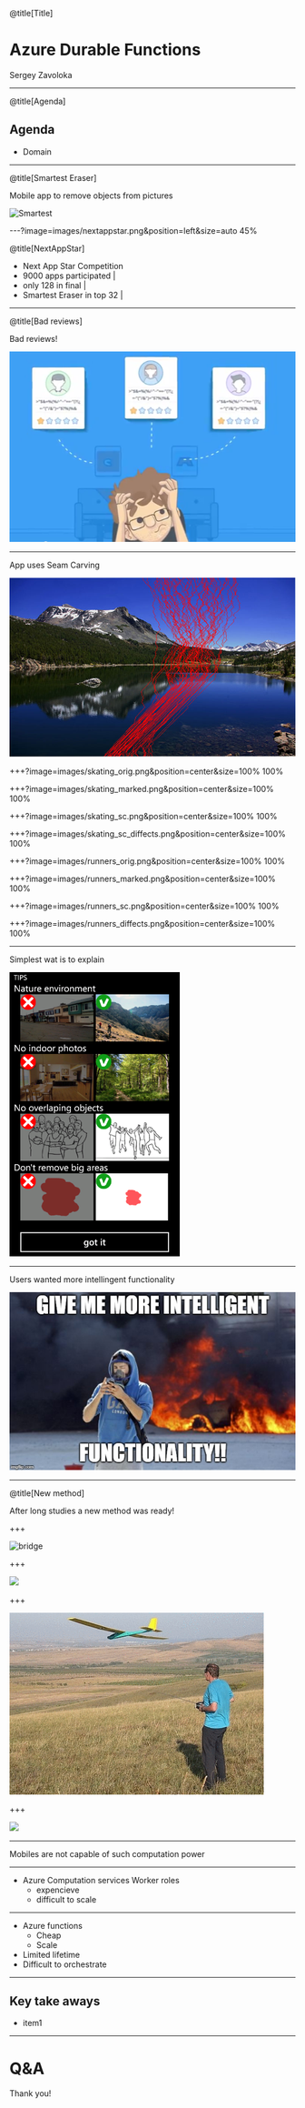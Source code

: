 @title[Title]

# Azure Durable Functions

Sergey Zavoloka

---
@title[Agenda]

## Agenda
- Domain

---
@title[Smartest Eraser]

Mobile app to remove objects from pictures

![Smartest](https://www.youtube.com/embed/QMWHeGsVjFA)

---?image=images/nextappstar.png&position=left&size=auto 45%

@title[NextAppStar]

- Next App Star Competition
- 9000 apps participated |
- only 128 in final |
- Smartest Eraser in top 32 |


---

@title[Bad reviews]

Bad reviews!

![bad reviews](images/bad_reviews.png)

---

App uses Seam Carving

![](images/seams.jpeg)

+++?image=images/skating_orig.png&position=center&size=100% 100%

+++?image=images/skating_marked.png&position=center&size=100% 100%

+++?image=images/skating_sc.png&position=center&size=100% 100%

+++?image=images/skating_sc_diffects.png&position=center&size=100% 100%

+++?image=images/runners_orig.png&position=center&size=100% 100%

+++?image=images/runners_marked.png&position=center&size=100% 100%

+++?image=images/runners_sc.png&position=center&size=100% 100%

+++?image=images/runners_diffects.png&position=center&size=100% 100%

---

Simplest wat is to explain 

<img src="images/se_restrictions.png"  height="500" /> 
<!-- ![se_restrictions](images/se_restrictions.png) -->

---

Users wanted more intellingent functionality

![riots](images/riots.jpg)

---

@title[New method]

After long studies a new method was ready!

+++

![bridge](images/t058.gif)

+++

![](images/t067.gif)

+++

![](images/t009.gif)

+++

![](images/t020.gif)

---

Mobiles are not capable of such computation power

---

- Azure Computation services Worker roles
  - expencieve
  - difficult to scale

---

- Azure functions
  - Cheap
  - Scale
- Limited lifetime
- Difficult to orchestrate

---

## Key take aways
- item1 

---

# Q&A
Thank you!
